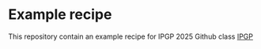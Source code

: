 # Example recipe

This repository contain an example recipe for IPGP 2025 Github class [IPGP](ipgp.fr)
